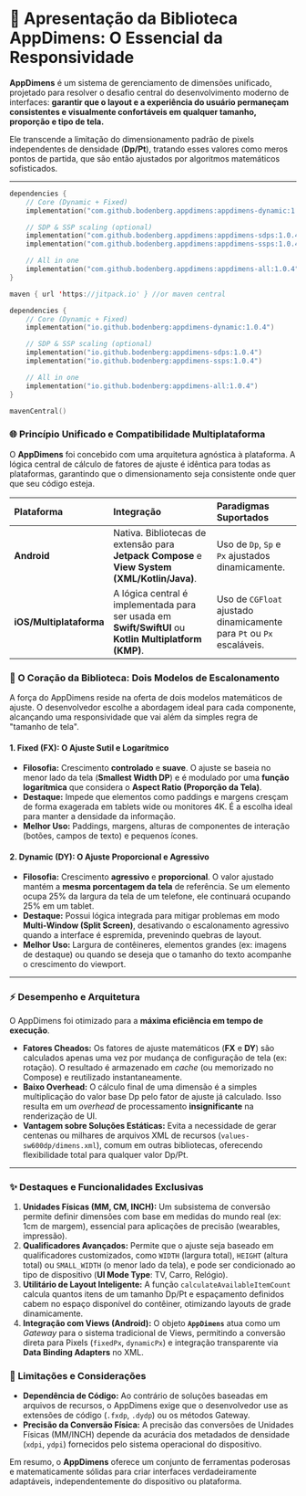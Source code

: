 # 📖 Apresentação da Biblioteca AppDimens: O Essencial da Responsividade

**AppDimens** é um sistema de gerenciamento de dimensões unificado, projetado para resolver o desafio central do desenvolvimento moderno de interfaces: **garantir que o layout e a experiência do usuário permaneçam consistentes e visualmente confortáveis em qualquer tamanho, proporção e tipo de tela.**

Ele transcende a limitação do dimensionamento padrão de pixels independentes de densidade (**Dp/Pt**), tratando esses valores como meros pontos de partida, que são então ajustados por algoritmos matemáticos sofisticados.

---

```kotlin
dependencies {
    // Core (Dynamic + Fixed)
    implementation("com.github.bodenberg.appdimens:appdimens-dynamic:1.0.4")

    // SDP & SSP scaling (optional)
    implementation("com.github.bodenberg.appdimens:appdimens-sdps:1.0.4")
    implementation("com.github.bodenberg.appdimens:appdimens-ssps:1.0.4")

    // All in one
    implementation("com.github.bodenberg.appdimens:appdimens-all:1.0.4")
}

maven { url 'https://jitpack.io' } //or maven central
```

```kotlin
dependencies {
    // Core (Dynamic + Fixed)
    implementation("io.github.bodenberg:appdimens-dynamic:1.0.4")

    // SDP & SSP scaling (optional)
    implementation("io.github.bodenberg:appdimens-sdps:1.0.4")
    implementation("io.github.bodenberg:appdimens-ssps:1.0.4")

    // All in one
    implementation("io.github.bodenberg:appdimens-all:1.0.4")
}

mavenCentral()
```



### 🌐 Princípio Unificado e Compatibilidade Multiplataforma

O **AppDimens** foi concebido com uma arquitetura agnóstica à plataforma. A lógica central de cálculo de fatores de ajuste é idêntica para todas as plataformas, garantindo que o dimensionamento seja consistente onde quer que seu código esteja.

| Plataforma | Integração | Paradigmas Suportados |
| :--- | :--- | :--- |
| **Android** | Nativa. Bibliotecas de extensão para **Jetpack Compose** e **View System (XML/Kotlin/Java)**. | Uso de `Dp`, `Sp` e `Px` ajustados dinamicamente. |
| **iOS/Multiplataforma** | A lógica central é implementada para ser usada em **Swift/SwiftUI** ou **Kotlin Multiplatform (KMP)**. | Uso de `CGFloat` ajustado dinamicamente para `Pt` ou `Px` escaláveis. |

### 🧠 O Coração da Biblioteca: Dois Modelos de Escalonamento

A força do AppDimens reside na oferta de dois modelos matemáticos de ajuste. O desenvolvedor escolhe a abordagem ideal para cada componente, alcançando uma responsividade que vai além da simples regra de "tamanho de tela".

#### 1. Fixed (FX): O Ajuste Sutil e Logarítmico
* **Filosofia:** Crescimento **controlado** e **suave**. O ajuste se baseia no menor lado da tela (**Smallest Width DP**) e é modulado por uma **função logarítmica** que considera o **Aspect Ratio (Proporção da Tela)**.
* **Destaque:** Impede que elementos como paddings e margens cresçam de forma exagerada em tablets wide ou monitores 4K. É a escolha ideal para manter a densidade da informação.
* **Melhor Uso:** Paddings, margens, alturas de componentes de interação (botões, campos de texto) e pequenos ícones.

#### 2. Dynamic (DY): O Ajuste Proporcional e Agressivo
* **Filosofia:** Crescimento **agressivo** e **proporcional**. O valor ajustado mantém a **mesma porcentagem da tela** de referência. Se um elemento ocupa 25% da largura da tela de um telefone, ele continuará ocupando 25% em um tablet.
* **Destaque:** Possui lógica integrada para mitigar problemas em modo **Multi-Window (Split Screen)**, desativando o escalonamento agressivo quando a interface é espremida, prevenindo quebras de layout.
* **Melhor Uso:** Largura de contêineres, elementos grandes (ex: imagens de destaque) ou quando se deseja que o tamanho do texto acompanhe o crescimento do viewport.

---

### ⚡ Desempenho e Arquitetura

O AppDimens foi otimizado para a **máxima eficiência em tempo de execução**.

* **Fatores Cheados:** Os fatores de ajuste matemáticos (**FX** e **DY**) são calculados apenas uma vez por mudança de configuração de tela (ex: rotação). O resultado é armazenado em *cache* (ou memorizado no Compose) e reutilizado instantaneamente.
* **Baixo Overhead:** O cálculo final de uma dimensão é a simples multiplicação do valor base Dp pelo fator de ajuste já calculado. Isso resulta em um *overhead* de processamento **insignificante** na renderização de UI.
* **Vantagem sobre Soluções Estáticas:** Evita a necessidade de gerar centenas ou milhares de arquivos XML de recursos (`values-sw600dp/dimens.xml`), comum em outras bibliotecas, oferecendo flexibilidade total para qualquer valor Dp/Pt.

---

### ✨ Destaques e Funcionalidades Exclusivas

1.  **Unidades Físicas (MM, CM, INCH):** Um subsistema de conversão permite definir dimensões com base em medidas do mundo real (ex: $1\text{cm}$ de margem), essencial para aplicações de precisão (wearables, impressão).
2.  **Qualificadores Avançados:** Permite que o ajuste seja baseado em qualificadores customizados, como `WIDTH` (largura total), `HEIGHT` (altura total) ou `SMALL_WIDTH` (o menor lado da tela), e pode ser condicionado ao tipo de dispositivo (**UI Mode Type**: TV, Carro, Relógio).
3.  **Utilitário de Layout Inteligente:** A função `calculateAvailableItemCount` calcula quantos itens de um tamanho Dp/Pt e espaçamento definidos cabem no espaço disponível do contêiner, otimizando layouts de grade dinamicamente.
4.  **Integração com Views (Android):** O objeto **`AppDimens`** atua como um *Gateway* para o sistema tradicional de Views, permitindo a conversão direta para Pixels (`fixedPx`, `dynamicPx`) e integração transparente via **Data Binding Adapters** no XML.

### 🛑 Limitações e Considerações

* **Dependência de Código:** Ao contrário de soluções baseadas em arquivos de recursos, o AppDimens exige que o desenvolvedor use as extensões de código (`.fxdp`, `.dydp`) ou os métodos Gateway.
* **Precisão da Conversão Física:** A precisão das conversões de Unidades Físicas (MM/INCH) depende da acurácia dos metadados de densidade (`xdpi`, `ydpi`) fornecidos pelo sistema operacional do dispositivo.

Em resumo, o **AppDimens** oferece um conjunto de ferramentas poderosas e matematicamente sólidas para criar interfaces verdadeiramente adaptáveis, independentemente do dispositivo ou plataforma.

